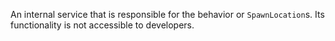 An internal service that is responsible for the behavior or `SpawnLocation`s. Its functionality is not accessible to developers.